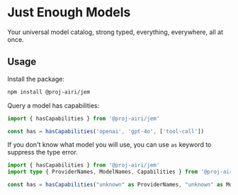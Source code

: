 # Just Enough Models

Your universal model catalog, strong typed, everything, everywhere, all at once.

## Usage

Install the package:

```bash
npm install @proj-airi/jem
```

Query a model has capabilities:

```typescript
import { hasCapabilities } from '@proj-airi/jem'

const has = hasCapabilities('openai', 'gpt-4o', ['tool-call'])
```

If you don't know what model you will use, you can use `as` keyword to suppress the type error.

```typescript
import { hasCapabilities } from '@proj-airi/jem'
import type { ProviderNames, ModelNames, Capabilities } from '@proj-airi/jem'

const has = hasCapabilities("unknown" as ProviderNames, "unknown" as ModelNames<ProviderNames>, ["unknown"] as Capabilities<ProviderNames>[]);
```
